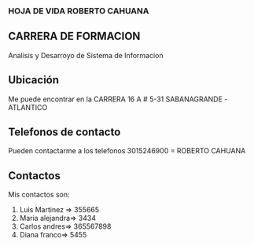 ### HOJA DE VIDA ROBERTO CAHUANA

## CARRERA DE FORMACION
Analisis y Desarroyo de Sistema de Informacion

## Ubicación
Me puede encontrar en la CARRERA 16 A # 5-31 SABANAGRANDE -ATLANTICO

## Telefonos de contacto
Pueden contactarme a los telefonos 
3015246900 = ROBERTO CAHUANA

## Contactos

Mis contactos son:

1. Luis Martinez => 355665
2. Maria alejandra=> 3434
3. Carlos andres=> 365567898
4. Diana franco=> 5455

